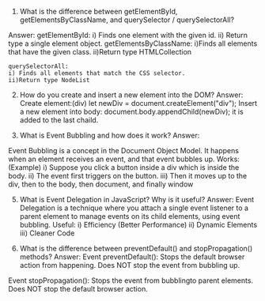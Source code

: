 1) What is the difference between getElementById, getElementsByClassName, and querySelector / querySelectorAll?

Answer:
getElementById:
    i) Finds one element with the given id.
    ii) Return type a single element object.
getElementsByClassName:
    i)Finds all elements that have the given class.
    ii)Return type HTMLCollection
    
    querySelectorAll:
    i) Finds all elements that match the CSS selector.
    ii)Return type NodeList
    
2) How do you create and insert a new element into the DOM?
Answer: 
   Create element:(div)
   let newDiv = document.createElement("div");
   Insert a new element into body:
   document.body.appendChild(newDiv);
it is added to the last chaild.

3) What is Event Bubbling and how does it work?
Answer:

Event Bubbling is a concept in the Document Object Model. It happens when an element receives an event, and that event bubbles up.
Works: (Example)
i) Suppose you click a button inside a div which is inside the body.
ii) The event first triggers on the button.
iii) Then it moves up to the div, then to the body, then document, and finally window

5) What is Event Delegation in JavaScript? Why is it useful?
Answer:
Event Delegation is a technique where you attach a single event listener to a parent element to manage events on its child elements, using event bubbling.
Useful:
i) Efficiency (Better Performance)
ii) Dynamic Elements
iii) Cleaner Code

6) What is the difference between preventDefault() and stopPropagation() methods?
Answer:
Event preventDefault():
Stops the default browser action from happening.
Does NOT stop the event from bubbling up.

Event stopPropagation():
Stops the event from bubblingto parent elements.
Does NOT stop the default browser action.
